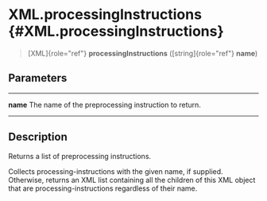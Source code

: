 XML.processingInstructions {#XML.processingInstructions}
==========================

> [XML]{role="ref"} **processingInstructions** ([string]{role="ref"}
> **name**)

Parameters
----------

  ---------- ------------------------------------------------------
  **name**   The name of the preprocessing instruction to return.
  ---------- ------------------------------------------------------

Description
-----------

Returns a list of preprocessing instructions.

Collects processing-instructions with the given name, if supplied.
Otherwise, returns an XML list containing all the children of this XML
object that are processing-instructions regardless of their name.
